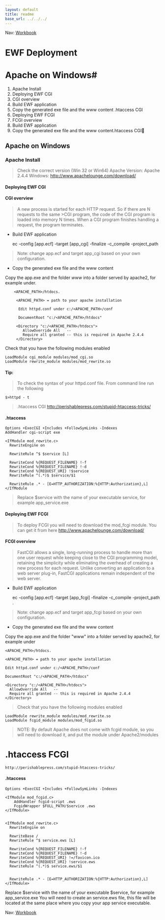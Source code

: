 ```yaml
---
layout: default
title: readme
base_url: ../../../
---
```

Nav: [Workbook](../../workbook)

EWF Deployment 
==============

# Apache on Windows#

1. Apache Install
2. Deploying EWF CGI
3. CGI overview
  1. Build EWF application
  2. Copy the generated exe file and the www content .htaccess CGI
4. Deploying EWF FCGI
5. FCGI overview
  1. Build EWF application
  2. Copy the generated exe file and the www content.htaccess CGI



## Apache on Windows

### Apache Install

>Check the correct version (Win 32 or Win64)
>Apache Version:  Apache 2.4.4 
>Windows: http://www.apachelounge.com/download/

#### Deploying EWF CGI

#### CGI overview
>A new process is started for each HTTP request. So if there are N requests to the same >CGI program, the code of the CGI program is loaded into memory N times.
>When a CGI program finishes handling a request,  the program terminates.

* Build EWF application

    ec -config [app.ecf] -target [app_cgi] -finalize -c_compile -project_path


>Note: change app.ecf and target app_cgi  based on your own configuration.

* Copy the generated exe file and the www content 

Copy the app.exe and the folder _www_  into a folder served by apache2, for example under.


        <APACHE_PATH>/htdocs. 
        
         <APACHE_PATH> = path to your apache installation

          Edit httpd.conf under c:/<APACHE_PATH>/conf

          DocumentRoot "c:/<APACHE_PATH>/htdocs"

         <Directory "c:/<APACHE_PATH>/htdocs">
            AllowOverride All   --
            Require all granted -- this is required in Apache 2.4.4
         </Directory>

Check that you have the following modules enabled

    LoadModule cgi_module modules/mod_cgi.so
    LoadModule rewrite_module modules/mod_rewrite.so

#### Tip:
>To check the syntax of your httpd.conf file. From command line run the following 

    $>httpd - t


>.htaccess CGI
    http://perishablepress.com/stupid-htaccess-tricks/

#### .htaccess

    Options +ExecCGI +Includes +FollowSymLinks -Indexes
    AddHandler cgi-script exe
    
    <IfModule mod_rewrite.c>
      RewriteEngine on
    
      RewriteRule ^$ $service [L]
    
      RewriteCond %{REQUEST_FILENAME} !-f
      RewriteCond %{REQUEST_FILENAME} !-d
      RewriteCond %{REQUEST_URI} !$service
      RewriteRule ^(.*)$ $service/$1 
      
      RewriteRule .* - [E=HTTP_AUTHORIZATION:%{HTTP:Authorization},L]
    </IfModule

>Replace $service with the name of your executable service, for example app_service.exe


#### Deploying EWF FCGI
>To deploy FCGI you will need to download the mod_fcgi module. 
>You can get it from here http://www.apachelounge.com/download/

#### FCGI overview
>FastCGI allows a single, long-running process to handle more than one user request while keeping close to the CGI programming model, retaining the simplicity while eliminating the overhead of creating a new process for each request. Unlike converting an application to a web server plug-in, FastCGI applications remain independent of the web server.

* Build EWF application

    ec -config [app.ecf] -target [app_fcgi] -finalize -c_compile -project_path .

>Note: change app.ecf and target app_fcgi  based on your own configuration.

* Copy the generated exe file and the www content 

Copy the app.exe and the folder "www"  into a folder served by apache2, for example under

    <APACHE_PATH>/htdocs. 
    
    <APACHE_PATH> = path to your apache installation

    Edit httpd.conf under c:/<APACHE_PATH>/conf

    DocumentRoot "c:/<APACHE_PATH>/htdocs"

    <Directory "c:/<APACHE_PATH>/htdocs">
      AllowOverride All   --
      Require all granted -- this is required in Apache 2.4.4
    </Directory>

>Check that you have the following modules enabled

    LoadModule rewrite_module modules/mod_rewrite.so
    LoadModule fcgid_module modules/mod_fcgid.so

>NOTE: By default Apache does not come with fcgid module, so you will need to download it, and put the module under Apache2/modules

# .htaccess FCGI

```
http://perishablepress.com/stupid-htaccess-tricks/
```

#### .htaccess

    Options +ExecCGI +Includes +FollowSymLinks -Indexes
    
    <IfModule mod_fcgid.c>
	    AddHandler fcgid-script .ews
    	FcgidWrapper $FULL_PATH/$service .ews
    </IfModule>
    
    
    <IfModule mod_rewrite.c>
      RewriteEngine on
    
      RewriteBase /
      RewriteRule ^$ service.ews [L]
    
      RewriteCond %{REQUEST_FILENAME} !-f
      RewriteCond %{REQUEST_FILENAME} !-d
      RewriteCond %{REQUEST_URI} !=/favicon.ico
      RewriteCond %{REQUEST_URI} !service.ews
      RewriteRule ^(.*)$ service.ews/$1 
      
      
      RewriteRule .* - [E=HTTP_AUTHORIZATION:%{HTTP:Authorization},L]
    </IfModule>

Replace $service with the name of your executable $service, for example app_service.exe
You will need to create an service.ews file, this file will be located at the same place where you copy your app service executable.

Nav: [Workbook](../../workbook)
